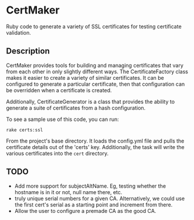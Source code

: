 CertMaker
=========

Ruby code to generate a variety of SSL certificates for testing certificate
validation.

Description
-----------

CertMaker provides tools for building and managing certificates that vary from
each other in only slightly different ways. The CertificateFactory class makes
it easier to create a variety of similar certificates. It can be configured to
generate a particular certificate, then that configuration can be overridden
when a certificate is created.

Additionally, CertificateGenerator is a class that provides the ability to
generate a suite of certificates from a hash configuration.

To see a sample use of this code, you can run:

    rake certs:ssl
    
From the project's base directory. It loads the config.yml file and pulls the
certificate details out of the 'certs' key. Additionally, the task will write
the various certificates into the `cert` directory.

TODO
----

* Add more support for subjectAltName. Eg, testing whether the hostname is in
  it or not, null name there, etc.
* truly unique serial numbers for a given CA. Alternatively, we could use the
  first cert's serial as a starting point and increment from there.
* Allow the user to configure a premade CA as the good CA.

